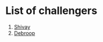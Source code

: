 # List of challengers
1. [Shivay](https://github.com/shivaylamba)
2. [Debroop](https://github.com/debroopghosh11)

